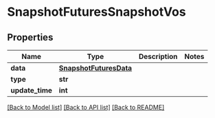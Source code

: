# SnapshotFuturesSnapshotVos

## Properties
Name | Type | Description | Notes
------------ | ------------- | ------------- | -------------
**data** | [**SnapshotFuturesData**](SnapshotFuturesData.md) |  | 
**type** | **str** |  | 
**update_time** | **int** |  | 

[[Back to Model list]](../README.md#documentation-for-models) [[Back to API list]](../README.md#documentation-for-api-endpoints) [[Back to README]](../README.md)

